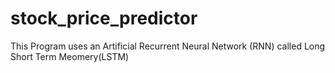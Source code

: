 # stock_price_predictor
This Program uses an Artificial Recurrent Neural Network (RNN) called Long Short Term Meomery(LSTM)
